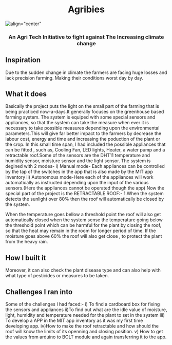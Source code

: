 <h1 align="center">Agribies</h1>

![align="center"](https://github.com/sahajoydeep2002/Agribes/blob/main/Schematic%20diagrams/ezgif.com-gif-maker%20(1).gif)

<h3 align="center"> An Agri Tech Initiative to fight against The Increasing climate change </h3>

## Inspiration
Due to the sudden change in climate the farmers are facing huge losses and lack precision farming. Making their conditions worst day by day.

## What it does
Basically the project puts the light on the small part of the farming that is being practiced now-a-days.It generally focuses on the greenhouse based farming system. The system is equiped with some special sensors and appliances, so that the system can take the measure when ever it is necessary to take possible measures depending upon the environmental parameters.This will give far better impact to the farmers by decrease the labour cost, energy and time and increasing the poduction of the plant or the crop. In this small time span, I had included the possible appliances that can be fitted , such as, Cooling Fan, LED lights, Heater, a water pump and a retractable roof.Some of the sensors are the DHT11 temperature and humidity sensor, moisture sensor and the light sensor. The system is degined with 2 modes- i) Manual mode- Each appliances can be controlled by the tap of the switches in the app that is also made by the MIT app inventory ii) Autonomous mode-Here each of the appliances will work automatically as instructed depending upon the input of the various sensors.(Here the appliances cannot be operated though the app) Now the special part of the project is the RETRACTABLE ROOF:- 1.When the system detects the sunlight over 80% then the roof will automatically be closed by the system.

When the temperature goes bellow a threshold point the roof will also get automatically closed when the system sense the temperature going below the threshold point which can be harmful for the plant by closing the roof, so that the heat may remain in the room for longer period of time. If the moisture goes above 60% the roof will also get close , to protect the plant from the heavy rain.

## How I built it

Moreover, it can also check the plant disease type and can also help with what type of pesticides or measures to be taken.

## Challenges I ran into
Some of the challenges I had faced:- i) To find a cardboard box for fixing the sensors and appliances ii)To find out what are the idle value of moisture, light, humidity and temperature needed for the plant to set in the system iii) To develop a APP in the MIT app inventory as it was my first time developing app. iv)How to make the roof retractable and how should the roof will know the limits of its openning and closing position. v) How to get the values from arduino to BOLT module and again transferring it to the app.
